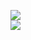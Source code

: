 [![](https://img.shields.io/badge/Made%20With-Github%20Spray-lightgrey.svg?style=for-the-badge&logo=github)](https://github.com/Annihil/github-spray#24270)  
[![](https://i.imgur.com/2DrTn0Z.gif)](https://github.com/Annihil/github-spray)